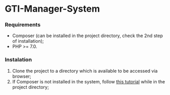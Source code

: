 # GTI-Manager-System

### Requirements

* Composer (can be installed in the project directory, check the 2nd step of installation);
* PHP >= 7.0.

### Instalation

1. Clone the project to a directory which is available to be accessed via browser;
2. If Composer is not installed in the system, follow [this tutorial](https://getcomposer.org/download/) while in the project directory;
